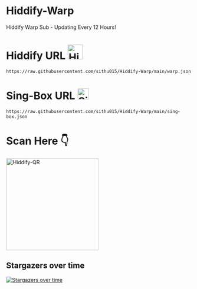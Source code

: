 # Hiddify-Warp
Hiddify Warp Sub - Updating Every 12 Hours!

# Hiddify URL <img src="assets/hiddify.png" alt="Hiddify" width="40"/>
```
https://raw.githubusercontent.com/sithu015/Hiddify-Warp/main/warp.json
```
# Sing-Box URL <img src="assets/singbox.svg" alt="Sing-Box" width="30"/>
```
https://raw.githubusercontent.com/sithu015/Hiddify-Warp/main/sing-box.json
```
# Scan Here 👇

<img src="assets/qr-code.png" alt="Hiddify-QR" width="250"/>

## Stargazers over time
[![Stargazers over time](https://starchart.cc/sithu015/Hiddify-Warp.svg?variant=light)](https://starchart.cc/sithu015/Hiddify-Warp)

